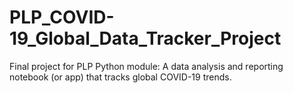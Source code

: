 # PLP_COVID-19_Global_Data_Tracker_Project
Final project for PLP Python module: A data analysis and reporting notebook (or app) that tracks global COVID-19 trends.
